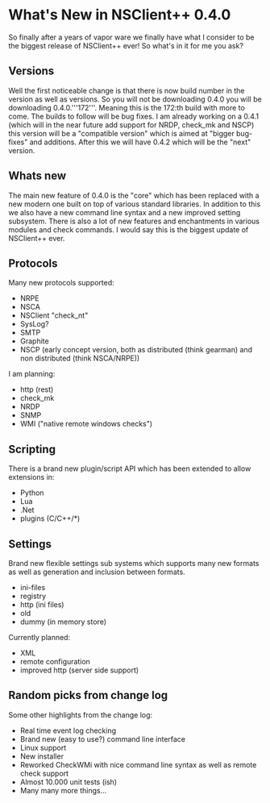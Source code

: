 # What's New in NSClient++ 0.4.0 #

So finally after a years of vapor ware we finally have what I consider to be the biggest release of NSClient++ ever! So what's in it for me you ask?

## Versions ##

Well the first noticeable change is that there is now build number in the version as well as versions. So you will not be downloading 0.4.0 you will be downloading 0.4.0.'''172'''. Meaning this is the 172:th build with more to come. The builds to follow will be bug fixes. I am already working on a 0.4.1 (which will in the near future add support for NRDP, check_mk and NSCP) this version will be a "compatible version" which is aimed at "bigger bug-fixes" and additions.
After this we will have 0.4.2 which will be the "next" version.

## Whats new ##

The main new feature of 0.4.0 is the "core" which has been replaced with a new modern one built on top of various standard libraries.
In addition to this we also have a new command line syntax and a new improved setting subsystem.
There is also a lot of new features and enchantments in various modules and check commands.
I would say this is the biggest update of NSClient++ ever.


## Protocols ##

Many new protocols supported:

- NRPE
- NSCA
- NSClient "check_nt"
- SysLog?
- SMTP
- Graphite
- NSCP (early concept version, both as distributed (think gearman) and non distributed (think NSCA/NRPE))

I am planning:

- http (rest)
- check_mk
- NRDP
- SNMP
- WMI ("native remote windows checks")

## Scripting ##

There is a brand new plugin/script API which has been extended to allow extensions in:

- Python
- Lua
- .Net
- plugins (C/C++/\*)

## Settings ##

Brand new flexible settings sub systems which supports many new formats as well as generation and inclusion between formats.

- ini-files
- registry
- http (ini files)
- old
- dummy (in memory store)

Currently planned:

- XML
- remote configuration
- improved http (server side support)

## Random picks from change log ##

Some other highlights from the change log:

- Real time event log checking
- Brand new (easy to use?) command line interface
- Linux support
- New installer
- Reworked CheckWMi with nice command line syntax as well as remote check support
- Almost 10.000 unit tests (ish)
- Many many more things...
